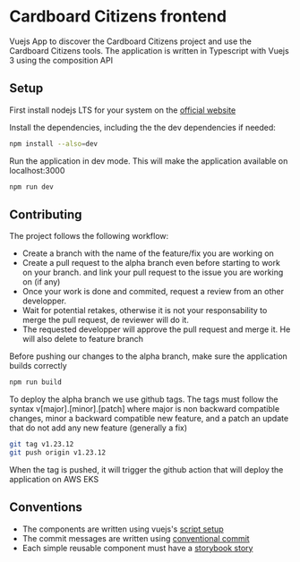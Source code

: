 # Cardboard Citizens frontend

Vuejs App to discover the Cardboard Citizens project and use the Cardboard
Citizens tools. The application is written in Typescript with Vuejs 3
using the composition API

## Setup

First install nodejs LTS for your system on the [official website](https://nodejs.org/en/download/)

Install the dependencies, including the the dev dependencies if needed:

```bash
npm install --also=dev
```

Run the application in dev mode. This will make the application available
on localhost:3000

```bash
npm run dev
```

## Contributing

The project follows the following workflow:

- Create a branch with the name of the feature/fix you are working on
- Create a pull request to the alpha branch even before starting to work
  on your branch. and link your pull request to the issue you are
  working on (if any)
- Once your work is done and commited, request a review from an other
  developper.
- Wait for potential retakes, otherwise it is not your responsability
  to merge the pull request, de reviewer will do it.
- The requested developper will approve the pull request and merge it.
  He will also delete to feature branch

Before pushing our changes to the alpha branch, make sure the application
builds correctly

```bash
npm run build
```

To deploy the alpha branch we use github tags. The tags must follow
the syntax v[major].[minor].[patch] where major is non backward
compatible changes, minor a backward compatible new feature, and
a patch an update that do not add any new feature (generally a fix)

```bash
git tag v1.23.12
git push origin v1.23.12
```

When the tag is pushed, it will trigger the github action that will
deploy the application on AWS EKS

## Conventions

- The components are written using vuejs's [script setup](https://vuejs.org/api/sfc-script-setup.html)
- The commit messages are written using [conventional commit](https://www.conventionalcommits.org/en/v1.0.0/#summary)
- Each simple reusable component must have a [storybook story](https://storybook.js.org/docs/vue/get-started/whats-a-story)
